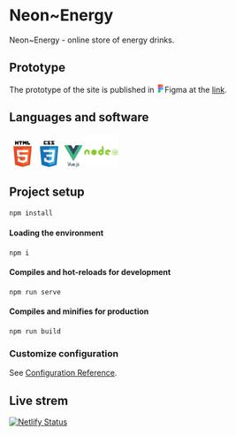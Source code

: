 # Neon~Energy

Neon~Energy - online store of energy drinks.

## Prototype

The prototype of the site is published in <img src="https://github.com/devicons/devicon/blob/master/icons/figma/figma-original.svg" width="15">Figma at the [link](https://www.figma.com/file/DWG8P4ghUDqJBhAt11sUbr/Neon~Enrgy?type=design&node-id=0%3A1&mode=dev).

## Languages and software

<img src="https://github.com/devicons/devicon/blob/master/icons/html5/html5-original-wordmark.svg" width="48"><img src="https://github.com/devicons/devicon/blob/master/icons/css3/css3-original-wordmark.svg" width="48"><img src="https://github.com/devicons/devicon/blob/master/icons/vuejs/vuejs-original-wordmark.svg" width="40"><img src="https://github.com/devicons/devicon/blob/master/icons/nodejs/nodejs-plain-wordmark.svg" width="60">

## Project setup
```
npm install
```

#### Loading the environment
```
npm i
```

#### Compiles and hot-reloads for development
```
npm run serve
```

#### Compiles and minifies for production
```
npm run build
```

### Customize configuration
See [Configuration Reference](https://cli.vuejs.org/config/).

## Live strem
[![Netlify Status](https://api.netlify.com/api/v1/badges/1df3349f-68bc-4085-801d-63341c99dd37/deploy-status)](https://app.netlify.com/sites/neonenergy/deploys)
